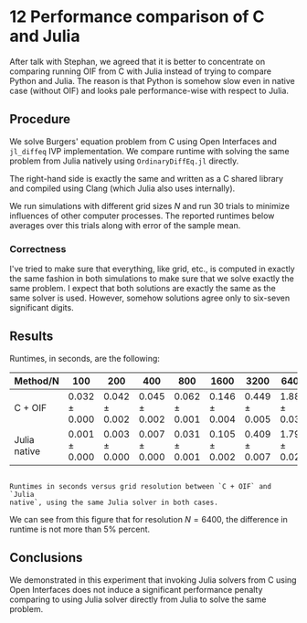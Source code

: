 # 12 Performance comparison of C and Julia

After talk with Stephan, we agreed that it is better
to concentrate on comparing running OIF from C with Julia instead of
trying to compare Python and Julia.
The reason is that Python is somehow slow even in native case (without OIF)
and looks pale performance-wise with respect to Julia.


## Procedure

We solve Burgers' equation problem from C using Open Interfaces and
`jl_diffeq` IVP implementation.
We compare runtime with solving the same problem from Julia natively
using `OrdinaryDiffEq.jl` directly.

The right-hand side is exactly the same and written as a C shared library
and compiled using Clang (which Julia also uses internally).

We run simulations with different grid sizes $N$ and run 30 trials
to minimize influences of other computer processes.
The reported runtimes below averages over this trials along with error
of the sample mean.

### Correctness

I've tried to make sure that everything, like grid, etc., is computed
in exactly the same fashion in both simulations to make sure that we solve
exactly the same problem.
I expect that both solutions are exactly the same as the same solver is used.
However, somehow solutions agree only to six-seven significant digits.


## Results

Runtimes, in seconds, are the following:

| Method/N |       100 |       200 |       400 |       800 |      1600 |      3200 |      6400 |
|----------|-----------|-----------|-----------|-----------|-----------|-----------|-----------|
| C + OIF | 0.032 ± 0.000 | 0.042 ± 0.002 | 0.045 ± 0.002 | 0.062 ± 0.001 | 0.146 ± 0.004 | 0.449 ± 0.005 | 1.881 ± 0.031 |
| Julia native | 0.001 ± 0.000 | 0.003 ± 0.000 | 0.007 ± 0.000 | 0.031 ± 0.001 | 0.105 ± 0.002 | 0.409 ± 0.007 | 1.790 ± 0.024 |

```{figure} _assets/perf-c-vs-julia.png

Runtimes in seconds versus grid resolution between `C + OIF` and `Julia
native`, using the same Julia solver in both cases.
```

We can see from this figure that for resolution $N = 6400$, the difference
in runtime is not more than 5% percent.


## Conclusions

We demonstrated in this experiment that invoking Julia solvers from C using
Open Interfaces does not induce a significant performance penalty comparing
to using Julia solver directly from Julia to solve the same problem.
